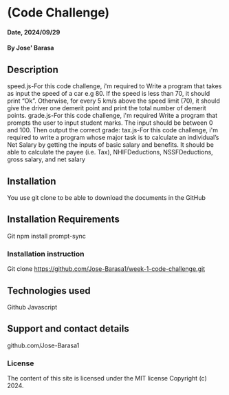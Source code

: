 # (Code Challenge)

#### Date, 2024/09/29

#### By Jose' Barasa

## Description
speed.js-For this code challenge, i'm required to Write a program that takes as input the speed of a car e.g 80. If the speed is less than 70, it should print “Ok”. Otherwise, for every 5 km/s above the speed limit (70), it should give the driver one demerit point and print the total number of demerit points.
grade.js-For this code challenge, i'm required Write a program that prompts the user to input student marks. The input should be between 0 and 100. Then output the correct grade: 
tax.js-For this code challenge, i'm required to write a program whose major task is to calculate an individual’s Net Salary by getting the inputs of basic salary and benefits. It should be able to calculate the payee (i.e. Tax), NHIFDeductions, NSSFDeductions, gross salary, and net salary
## Installation
You use git clone to be able to download the documents in the GitHub

## Installation Requirements
Git
npm install prompt-sync
### Installation instruction

Git clone https://github.com/Jose-Barasa1/week-1-code-challenge.git



## Technologies used
Github
Javascript

## Support and contact details
github.com/Jose-Barasa1

### License
The content of this site is licensed under the MIT license
Copyright (c) 2024.